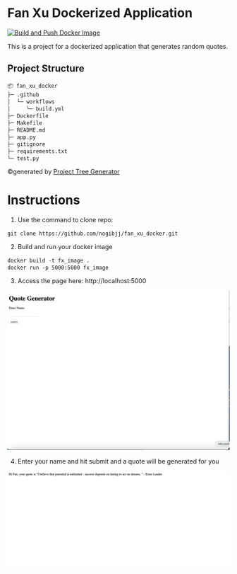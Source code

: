 # Fan Xu Dockerized Application

[![Build and Push Docker Image](https://github.com/nogibjj/fan_xu_docker/actions/workflows/build.yml/badge.svg)](https://github.com/nogibjj/fan_xu_docker/actions/workflows/build.yml)

This is a project for a dockerized application that generates random quotes.

## Project Structure

```
📦 fan_xu_docker
├─ .github
│  └─ workflows
│     └─ build.yml
├─ Dockerfile
├─ Makefile
├─ README.md
├─ app.py
├─ gitignore
├─ requirements.txt
└─ test.py
```
©generated by [Project Tree Generator](https://woochanleee.github.io/project-tree-generator)

# Instructions

1. Use the command to clone repo:
 ```
 git clone https://github.com/nogibjj/fan_xu_docker.git
 ```

2.  Build and run your docker image
```
docker build -t fx_image .
docker run -p 5000:5000 fx_image
```

3.  Access the page here: http://localhost:5000

![alt text](<images/screenshot1.png>)

4. Enter your name and hit submit and a quote will be generated for you

![alt text](<images/screenshot2.png>)
